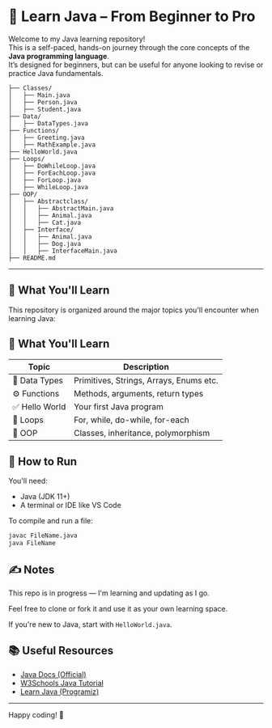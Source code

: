 # 🧠 Learn Java – From Beginner to Pro

Welcome to my Java learning repository!  
This is a self-paced, hands-on journey through the core concepts of the **Java programming language**.  
It’s designed for beginners, but can be useful for anyone looking to revise or practice Java fundamentals.

<!-- BEGIN AUTOGENERATED STRUCTURE -->
```text
├── Classes/
│   ├── Main.java
│   ├── Person.java
│   ├── Student.java
├── Data/
│   ├── DataTypes.java
├── Functions/
│   ├── Greeting.java
│   ├── MathExample.java
├── HelloWorld.java
├── Loops/
│   ├── DoWhileLoop.java
│   ├── ForEachLoop.java
│   ├── ForLoop.java
│   ├── WhileLoop.java
├── OOP/
│   ├── Abstractclass/
│   │   ├── AbstractMain.java
│   │   ├── Animal.java
│   │   ├── Cat.java
│   ├── Interface/
│   │   ├── Animal.java
│   │   ├── Dog.java
│   │   ├── InterfaceMain.java
├── README.md
```
<!-- END AUTOGENERATED STRUCTURE -->
---

## 🧱 What You'll Learn

This repository is organized around the major topics you'll encounter when learning Java:

<!-- BEGIN LEARNING SECTION -->
## 🧱 What You'll Learn

| Topic | Description |
| ----- | ----------- |
| 🔢 Data Types | Primitives, Strings, Arrays, Enums etc. |
| ⚙️ Functions | Methods, arguments, return types |
| ✅ Hello World | Your first Java program |
| 🔁 Loops | For, while, do-while, for-each |
| 🧱 OOP | Classes, inheritance, polymorphism |
<!-- END LEARNING SECTION -->

## 🧪 How to Run

You'll need:
- Java (JDK 11+)
- A terminal or IDE like VS Code

To compile and run a file:

```bash
javac FileName.java
java FileName
```

## ✍️ Notes
This repo is in progress — I'm learning and updating as I go.

Feel free to clone or fork it and use it as your own learning space.

If you're new to Java, start with ```HelloWorld.java```.

## 📚 Useful Resources

- [Java Docs (Official)](https://docs.oracle.com/en/java/)
- [W3Schools Java Tutorial](https://www.w3schools.com/java/)
- [Learn Java (Programiz)](https://www.programiz.com/java-programming)

---

Happy coding! 🚀
 